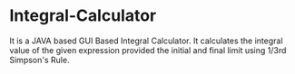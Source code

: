 # Integral-Calculator
It is a JAVA based GUI Based Integral Calculator.
It calculates the integral value of the given expression provided the initial and final limit using 1/3rd Simpson's Rule.
